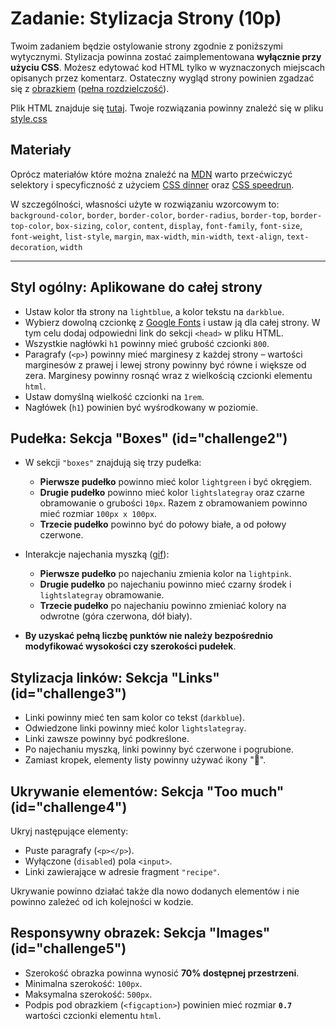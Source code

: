 # Zadanie: Stylizacja Strony (10p)

Twoim zadaniem będzie ostylowanie strony zgodnie z poniższymi wytycznymi. Stylizacja powinna zostać zaimplementowana **wyłącznie przy użyciu CSS**. Możesz edytować kod HTML tylko w wyznaczonych miejscach opisanych przez komentarz. Ostateczny wygląd strony powinien zgadzać się z [obrazkiem](./sol.png) ([pełna rozdzielczość](./sol_fullres.png)).

Plik HTML znajduje się [tutaj](./challenges.html). Twoje rozwiązania powinny znaleźć się w pliku [style.css](./style.css)

## Materiały

Oprócz materiałów które można znaleźć na [MDN](https://developer.mozilla.org/en-US/docs/Web/CSS) warto przećwiczyć selektory i specyficzność z użyciem [CSS dinner](https://flukeout.github.io/) oraz [CSS speedrun](https://css-speedrun.netlify.app/).

W szczególności, własności użyte w rozwiązaniu wzorcowym to: `background-color`, `border`, `border-color`, `border-radius`, `border-top`, `border-top-color`, `box-sizing`, `color`, `content`, `display`, `font-family`, `font-size`, `font-weight`, `list-style`, `margin`, `max-width`, `min-width`, `text-align`, `text-decoration`, `width`

---

## **Styl ogólny**: Aplikowane do całej strony

- Ustaw kolor tła strony na `lightblue`, a kolor tekstu na `darkblue`.
- Wybierz dowolną czcionkę z [Google Fonts](https://fonts.google.com/) i ustaw ją dla całej strony. W tym celu dodaj odpowiedni link do sekcji `<head>` w pliku HTML.
- Wszystkie nagłówki `h1` powinny mieć grubość czcionki `800`.
- Paragrafy (`<p>`) powinny mieć marginesy z każdej strony – wartości marginesów z prawej i lewej strony powinny być równe i większe od zera. Marginesy powinny rosnąć wraz z wielkością czcionki elementu `html`.
- Ustaw domyślną wielkość czcionki na `1rem`.
- Nagłówek (`h1`) powinien być wyśrodkowany w poziomie.

## **Pudełka**: Sekcja "Boxes" (id="challenge2")

- W sekcji `"boxes"` znajdują się trzy pudełka:

  - **Pierwsze pudełko** powinno mieć kolor `lightgreen` i być okręgiem.
  - **Drugie pudełko** powinno mieć kolor `lightslategray` oraz czarne obramowanie o grubości `10px`. Razem z obramowaniem powinno mieć rozmiar `100px x 100px`.
  - **Trzecie pudełko** powinno być do połowy białe, a od połowy czerwone.

- Interakcje najechania myszką ([gif](./hover.gif)):

  - **Pierwsze pudełko** po najechaniu zmienia kolor na `lightpink`.
  - **Drugie pudełko** po najechaniu powinno mieć czarny środek i `lightslategray` obramowanie.
  - **Trzecie pudełko** po najechaniu powinno zmieniać kolory na odwrotne (góra czerwona, dół biały).

- **By uzyskać pełną liczbę punktów nie należy bezpośrednio modyfikować wysokości czy szerokości pudełek**.

## **Stylizacja linków**: Sekcja "Links" (id="challenge3")

- Linki powinny mieć ten sam kolor co tekst (`darkblue`).
- Odwiedzone linki powinny mieć kolor `lightslategray`.
- Linki zawsze powinny być podkreślone.
- Po najechaniu myszką, linki powinny być czerwone i pogrubione.
- Zamiast kropek, elementy listy powinny używać ikony "🍔".

## **Ukrywanie elementów**: Sekcja "Too much" (id="challenge4")

Ukryj następujące elementy:

- Puste paragrafy (`<p></p>`).
- Wyłączone (`disabled`) pola `<input>`.
- Linki zawierające w adresie fragment `"recipe"`.

Ukrywanie powinno działać także dla nowo dodanych elementów i nie powinno zależeć od ich kolejności w kodzie.

## **Responsywny obrazek**: Sekcja "Images" (id="challenge5")

- Szerokość obrazka powinna wynosić **70% dostępnej przestrzeni**.
- Minimalna szerokość: `100px`.
- Maksymalna szerokość: `500px`.
- Podpis pod obrazkiem (`<figcaption>`) powinien mieć rozmiar **`0.7`** wartości czcionki elementu `html`.
